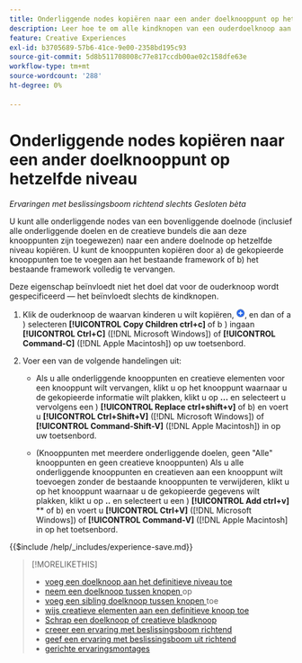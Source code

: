 ```yaml
---
title: Onderliggende nodes kopiëren naar een ander doelknooppunt op hetzelfde niveau
description: Leer hoe te om alle kindknopen van een ouderdoelknoop aan een andere doelknoop op het zelfde niveau te kopiëren
feature: Creative Experiences
exl-id: b3705689-57b6-41ce-9e00-2358bd195c93
source-git-commit: 5d8b511708008c77e817ccdb00ae02c158dfe63e
workflow-type: tm+mt
source-wordcount: '288'
ht-degree: 0%

---
```


# Onderliggende nodes kopiëren naar een ander doelknooppunt op hetzelfde niveau

*Ervaringen met beslissingsboom richtend slechts*
*Gesloten bèta*

U kunt alle onderliggende nodes van een bovenliggende doelnode (inclusief alle onderliggende doelen en de creatieve bundels die aan deze knooppunten zijn toegewezen) naar een andere doelnode op hetzelfde niveau kopiëren. U kunt de knooppunten kopiëren door a) de gekopieerde knooppunten toe te voegen aan het bestaande framework of b) het bestaande framework volledig te vervangen. <!-- Give the main use case or an example to explain. -->

Deze eigenschap beïnvloedt niet het doel dat voor de ouderknoop wordt gespecificeerd — het beïnvloedt slechts de kindknopen.

<!-- 1. [ways to get to the decision tree] -->

1. Klik de ouderknoop de waarvan kinderen u wilt kopiëren, ![ toevoegen ](/help/creative/assets/add.png " "), en dan of a \) selecteren **[!UICONTROL Copy Children ctrl+c]** of b \) ingaan **[!UICONTROL Ctrl+C]** ([!DNL Microsoft Windows]) of **[!UICONTROL Command-C]** ([!DNL Apple Macintosh]) op uw toetsenbord.

1. Voer een van de volgende handelingen uit:

   * Als u alle onderliggende knooppunten en creatieve elementen voor een knooppunt wilt vervangen, klikt u op het knooppunt waarnaar u de gekopieerde informatie wilt plakken, klikt u op **...** en selecteert u vervolgens een \) **[!UICONTROL Replace ctrl+shift+v]** of b\) en voert u **[!UICONTROL Ctrl+Shift+V]** ([!DNL Microsoft Windows]) of **[!UICONTROL Command-Shift-V]** ([!DNL Apple Macintosh]) in op uw toetsenbord.

   * (Knooppunten met meerdere onderliggende doelen, geen &quot;Alle&quot; knooppunten en geen creatieve knooppunten) Als u alle onderliggende knooppunten en creatieven aan een knooppunt wilt toevoegen zonder de bestaande knooppunten te verwijderen, klikt u op het knooppunt waarnaar u de gekopieerde gegevens wilt plakken, klikt u op **..** en selecteert u een \) **[!UICONTROL Add ctrl+v]** ** of b\) en voert u **[!UICONTROL Ctrl+V]** ([!DNL Microsoft Windows]) of **[!UICONTROL Command-V]** ([!DNL Apple Macintosh] in op het toetsenbord.

<!--
1. (Optional) To save the experience, click **[!UICONTROL Save]**, and then do the following.
...

These formatted steps are inserted automatically from text in the following file in the _includes folder, which reused in multiple places.
-->

{{$include /help/_includes/experience-save.md}}

>[!MORELIKETHIS]
>
>* [ voeg een doelknoop aan het definitieve niveau toe ](experience-target-node-add-final.md)
>* [ neem een doelknoop tussen knopen ](experience-target-node-add-inner.md) op
>* [ voeg een sibling doelknoop tussen knopen ](experience-target-node-add-sibling.md) toe
>* [ wijs creatieve elementen aan een definitieve knoop toe ](experience-assign-creative-bundles.md)
>* [ Schrap een doelknoop of creatieve bladknoop ](/help/creative/experiences/experience-target-node-delete.md)
>* [ creeer een ervaring met beslissingsboom richtend ](experience-create-targeting.md)
>* [ geef een ervaring met beslissingsboom uit richtend ](experience-edit-targeting.md)
>* [ gerichte ervaringsmontages ](experience-settings-targeting.md)
